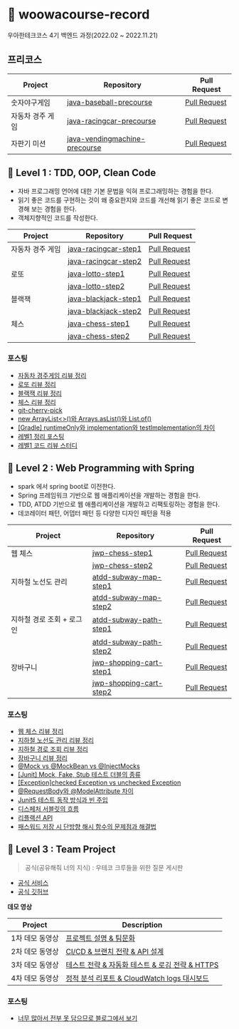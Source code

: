 # 🚀 woowacourse-record
우아한테크코스 4기 백엔드 과정(2022.02 ~ 2022.11.21)

## 프리코스

|Project|Repository|Pull Request|
|-|---|---|
|숫자야구게임|[java-baseball-precourse](https://github.com/Gyuchool/java-baseball-precourse/tree/giron)|[Pull Request](https://github.com/woowacourse/java-baseball-precourse/pull/388)|
|자동차 경주 게임|[java-racingcar-precourse](https://github.com/Gyuchool/java-racingcar-precourse/tree/giron)|[Pull Request](https://github.com/woowacourse/java-racingcar-precourse/pull/370)|
|자판기 미션|[java-vendingmachine-precourse](https://github.com/Gyuchool/java-vendingmachine-precourse/tree/giron)|[Pull Request](https://github.com/woowacourse/java-vendingmachine-precourse/pull/124)|

## 🥚 Level 1 : TDD, OOP, Clean Code

- 자바 프로그래밍 언어에 대한 기본 문법을 익혀 프로그래밍하는 경험을 한다.
- 읽기 좋은 코드를 구현하는 것이 왜 중요한지와 코드를 개선해 읽기 좋은 코드로 변경해 보는 경험을 한다.
- 객체지향적인 코드를 작성한다.

|Project|Repository|Pull Request|
|-|---|---|
|자동차 경주 게임|[java-racingcar-step1](https://github.com/Gyuchool/java-racingcar/tree/step1)|[Pull Request](https://github.com/woowacourse/java-racingcar/pull/317)
||[java-racingcar-step2](https://github.com/Gyuchool/java-racingcar/tree/step2)|[Pull Request](https://github.com/woowacourse/java-racingcar/pull/362)|
|로또|[java-lotto-step1](https://github.com/Gyuchool/java-lotto/tree/step1)|[Pull Request](https://github.com/woowacourse/java-lotto/pull/334)
||[java-lotto-step2](https://github.com/Gyuchool/java-lotto/tree/step2)|[Pull Request](https://github.com/woowacourse/java-lotto/pull/444)|
|블랙잭|[java-blackjack-step1](https://github.com/Gyuchool/java-blackjack/tree/step1)|[Pull Request](https://github.com/woowacourse/java-blackjack/pull/226)
||[java-blackjack-step2](https://github.com/Gyuchool/java-blackjack/tree/step2)|[Pull Request](https://github.com/woowacourse/java-blackjack/pull/328)|
|체스|[java-chess-step1](https://github.com/Gyuchool/java-chess/tree/step1)|[Pull Request](https://github.com/woowacourse/java-chess/pull/295)
||[java-chess-step2](https://github.com/Gyuchool/java-chess/tree/step2)|[Pull Request](https://github.com/woowacourse/java-chess/pull/357)|

### 포스팅
- [자동차 경주게임 리뷰 정리](https://giron.tistory.com/95)
- [로또 리뷰 정리](https://giron.tistory.com/97)
- [블랙잭 리뷰 정리](https://giron.tistory.com/99)
- [체스 리뷰 정리](https://giron.tistory.com/102)
- [git-cherry-pick](https://giron.tistory.com/96)
- [new ArrayList<>()와 Arrays.asList()와 List.of()](https://giron.tistory.com/98)
- [[Gradle] runtimeOnly와 implementation와 testImplementation의 차이](https://giron.tistory.com/101)
- [레벨1 정리 포스팅](https://giron.tistory.com/103)
- [레벨1 코드 리뷰 스터디](https://github.com/woowacourse-study/2022-back-end-code-review-study)


## 🐣 Level 2 : Web Programming with Spring
- spark 에서 spring boot로 이전한다.
- Spring 프레임워크 기반으로 웹 애플리케이션을 개발하는 경험을 한다.
- TDD, ATDD 기반으로 웹 애플리케이션을 개발하고 리팩토링하는 경험을 한다.
- 데코레이터 패턴, 어뎁터 패턴 등 다양한 디자인 패턴을 적용

|Project|Repository|Pull Request|
|-|---|---|
|웹 체스|[jwp-chess-step1](https://github.com/Gyuchool/jwp-chess/tree/step1)|[Pull Request](https://github.com/woowacourse/jwp-chess/pull/402)|
||[jwp-chess-step2](https://github.com/Gyuchool/jwp-chess/tree/step2)|[Pull Request](https://github.com/woowacourse/jwp-chess/pull/467)|
|지하철 노선도 관리|[atdd-subway-map-step1](https://github.com/Gyuchool/atdd-subway-map/tree/step1)|[Pull Request](https://github.com/woowacourse/atdd-subway-map/pull/191)|
||[atdd-subway-map-step2](https://github.com/Gyuchool/atdd-subway-map/tree/step2)|[Pull Request](https://github.com/woowacourse/atdd-subway-map/pull/277)|
|지하철 경로 조회 + 로그인|[atdd-subway-path-step1](https://github.com/Gyuchool/atdd-subway-path/tree/step1)|[Pull Request](https://github.com/woowacourse/atdd-subway-path/pull/181)|
||[atdd-subway-path-step2](https://github.com/Gyuchool/atdd-subway-path/tree/step2)|[Pull Request](https://github.com/woowacourse/atdd-subway-path/pull/287)|
|장바구니|[jwp-shopping-cart-step1](https://github.com/Gyuchool/jwp-shopping-cart/tree/step1)|[Pull Request](https://github.com/woowacourse/jwp-shopping-cart/pull/73)|
||[jwp-shopping-cart-step2](https://github.com/Gyuchool/jwp-shopping-cart/tree/step3)|[Pull Request](https://github.com/woowacourse/jwp-shopping-cart/pull/129)|

### 포스팅

- [웹 체스 리뷰 정리](https://giron.tistory.com/108)
- [지하철 노선도 관리 리뷰 정리](https://giron.tistory.com/110)
- [지하철 경로 조회 리뷰 정리](https://giron.tistory.com/114)
- [장바구니 리뷰 정리](https://giron.tistory.com/122)
- [@Mock vs @MockBean vs @InjectMocks](https://giron.tistory.com/115)
- [[Junit] Mock, Fake, Stub 테스트 더블의 종류](https://giron.tistory.com/104)
- [[Exception]checked Exception vs unchecked Exception](https://giron.tistory.com/105)
- [@RequestBody와 @ModelAttribute 차이](https://giron.tistory.com/106)
- [Junit5 테스트 동작 방식과 빈 주입](https://giron.tistory.com/109)
- [디스페처 서블릿의 흐름](https://giron.tistory.com/111)
- [리플랙션 API](https://giron.tistory.com/112)
- [패스워드 저장 시 단방향 해시 함수의 문제점과 해결법](https://giron.tistory.com/118)


## 🐥 Level 3 : Team Project

> 공식(공유해줘 너의 지식) : 우테코 크루들을 위한 질문 게시판
- [공식 서비스](https://gongseek.site/)
- [공식 깃허브](https://github.com/woowacourse-teams/2022-gong-seek)

__데모 영상__

|Project|Description|
|-|---|
|1차 데모 동영상|[프로젝트 설명 & 팀문화](https://www.youtube.com/watch?v=REILvP6YXy4)|
|2차 데모 동영상|[CI/CD & 브랜치 전략 & API 설계](https://www.youtube.com/watch?v=6fya54RMtzA)|
|3차 데모 동영상|[테스트 전략 & 자동화 테스트 & 로깅 전략 & HTTPS](https://www.youtube.com/watch?v=ZA48GkZuEYY)|
|4차 데모 동영상|[정적 분석 리포트 & CloudWatch logs 대시보드](https://www.youtube.com/watch?v=QtfPt4WTAKk)|

### 포스팅

- [너무 많아서 전부 못 담으므로 블로그에서 보기](https://giron.tistory.com/)
